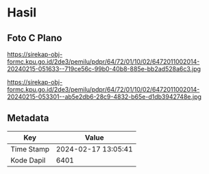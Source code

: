# Hasil

## Foto C Plano

https://sirekap-obj-formc.kpu.go.id/2de3/pemilu/pdpr/64/72/01/10/02/6472011002014-20240215-051633--719ce56c-99b0-40b8-885e-bb2ad528a6c3.jpg

https://sirekap-obj-formc.kpu.go.id/2de3/pemilu/pdpr/64/72/01/10/02/6472011002014-20240215-053301--ab5e2db6-28c9-4832-b65e-d1db3942748e.jpg


## Metadata

| Key        | Value               |
| ---------- | ------------------- |
| Time Stamp | 2024-02-17 13:05:41 |
| Kode Dapil | 6401                |




